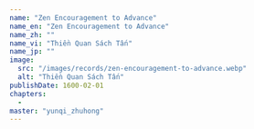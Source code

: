 ```yaml
---
name: "Zen Encouragement to Advance"
name_en: "Zen Encouragement to Advance"
name_zh: ""
name_vi: "Thiền Quan Sách Tấn"
name_jp: ""
image:
  src: "/images/records/zen-encouragement-to-advance.webp"
  alt: "Thiền Quan Sách Tấn"
publishDate: 1600-02-01
chapters:
  - 
master: "yunqi_zhuhong"
---
```


